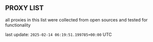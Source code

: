 ## PROXY LIST

all proxies in this list were collected from open sources and tested for functionality

last update: `2025-02-14 06:19:51.199785+00:00` UTC